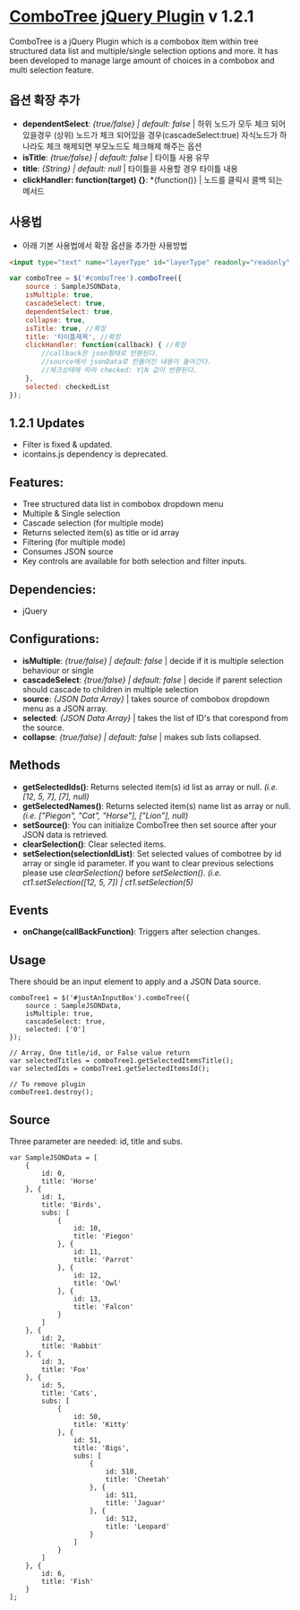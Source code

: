 # [ComboTree jQuery Plugin](https://github.com/erhanfirat/combo-tree) v 1.2.1
ComboTree is a jQuery Plugin which is a combobox item within tree structured data list and multiple/single selection options and more. It has been developed to manage large amount of choices in a combobox and multi selection feature. 


## 옵션 확장 추가
- **dependentSelect**: *{true/false} | default: false* | 하위 노드가 모두 체크 되어있을경우 (상위) 노드가 체크 되어있을 경우(cascadeSelect:true) 자식노드가 하나라도 체크 해제되면 부모노드도 체크해제 해주는 옵션
- **isTitle**: *{true/false} | default: false* | 타이틀 사용 유무
- **title**: *{String} | default: null* | 타이틀을 사용할 경우 타이틀 내용
- **clickHandler: function(target) {}**: *{function()} | 노드를 클릭시 콜백 되는 메서드


## 사용법
- 아래 기본 사용법에서 확장 옵션을 추가한 사용방법

```html
<input type="text" name="layerType" id="layerType" readonly="readonly" placeholder="combobox" autocomplete="off"/>
```

```javascript
var comboTree = $('#comboTree').comboTree({
    source : SampleJSONData,
    isMultiple: true,
    cascadeSelect: true,
    dependentSelect: true,
    collapse: true,
    isTitle: true, //확장
    title: '타이틀제목', //확장
    clickHandler: function(callback) { //확장
        //callback은 json형태로 반환된다.
        //source에서 jsonData로 만들어진 내용이 들어간다.
        //체크상태에 따라 checked: Y|N 값이 반환된다.
    },
    selected: checkedList
});
```

## 1.2.1 Updates
- Filter is fixed & updated.
- icontains.js dependency is deprecated. 

## Features:
- Tree structured data list in combobox dropdown menu
- Multiple & Single selection
- Cascade selection (for multiple mode)
- Returns selected item(s) as title or id array
- Filtering (for multiple mode)
- Consumes JSON source
- Key controls are available for both selection and filter inputs.

 
## Dependencies:
- jQuery
 
## Configurations:
- **isMultiple**: *{true/false} | default: false* | decide if it is multiple selection behaviour or single
- **cascadeSelect**: *{true/false} | default: false* | decide if parent selection should cascade to children in multiple selection
- **source**: *{JSON Data Array}* | takes source of combobox dropdown menu as a JSON array.
- **selected**: *{JSON Data Array}* | takes the list of ID's that corespond from the source.
- **collapse**: *{true/false} | default: false* | makes sub lists collapsed.

## Methods
- **getSelectedIds()**: Returns selected item(s) id list as array or null. *(i.e. [12, 5, 7], [7], null)*
- **getSelectedNames()**: Returns selected item(s) name list as array or null. *(i.e. ["Piegon", "Cat", "Horse"], ["Lion"], null)*
- **setSource()**: You can initialize ComboTree then set source after your JSON data is retrieved.
- **clearSelection()**: Clear selected items.
- **setSelection(selectionIdList)**: Set selected values of combotree by id array or single id parameter. If you want to clear previous selections please use *clearSelection()* before *setSelection()*.  *(i.e. ct1.setSelection([12, 5, 7]) | ct1.setSelection(5)*

## Events
- **onChange(callBackFunction)**: Triggers after selection changes.


## Usage

There should be an input element to apply and a JSON Data source.

	comboTree1 = $('#justAnInputBox').comboTree({
		source : SampleJSONData,
		isMultiple: true,
		cascadeSelect: true,
		selected: ['0']
	});

	// Array, One title/id, or False value return
	var selectedTitles = comboTree1.getSelectedItemsTitle();
	var selectedIds = comboTree1.getSelectedItemsId();
	
	// To remove plugin
	comboTree1.destroy();
	


## Source

Three parameter are needed: id, title and subs.

	var SampleJSONData = [
        {
            id: 0,
            title: 'Horse'
        }, {
            id: 1,
            title: 'Birds',
            subs: [
                {
                    id: 10,
                    title: 'Piegon'
                }, {
                    id: 11,
                    title: 'Parrot'
                }, {
                    id: 12,
                    title: 'Owl'
                }, {
                    id: 13,
                    title: 'Falcon'
                }
            ]
        }, {
            id: 2,
            title: 'Rabbit'
        }, {
            id: 3,
            title: 'Fox'
        }, {
            id: 5,
            title: 'Cats',
            subs: [
                {
                    id: 50,
                    title: 'Kitty'
                }, {
                    id: 51,
                    title: 'Bigs',
                    subs: [
                        {
                            id: 510,
                            title: 'Cheetah'
                        }, {
                            id: 511,
                            title: 'Jaguar'
                        }, {
                            id: 512,
                            title: 'Leopard'
                        }
                    ]
                }
            ]
        }, {
            id: 6,
            title: 'Fish'
        }
    ];
